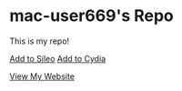 # mac-user669's Repo
This is my repo!

[Add to Sileo](sileo://source/https://mac-user669.github.io/repo/)
[Add to Cydia](cydia://url/https://cydia.saurik.com/api/share#?source=https://mac-user669.github.io/repo)

[View My Website](https://mac-user669.github.io)
